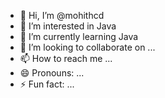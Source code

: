 - 👋 Hi, I’m @mohithcd
- 👀 I’m interested in Java
- 🌱 I’m currently learning Java
- 💞️ I’m looking to collaborate on ...
- 📫 How to reach me ...
- 😄 Pronouns: ...
- ⚡ Fun fact: ...

<!---
mohithcd/mohithcd is a ✨ special ✨ repository because its `README.md` (this file) appears on your GitHub profile.
You can click the Preview link to take a look at your changes.
--->
